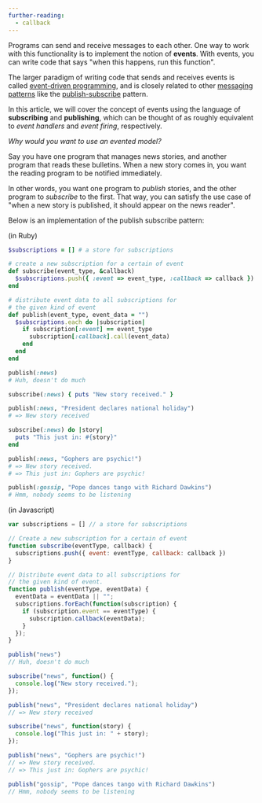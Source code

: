 ```yaml
---
further-reading:
  - callback
---
```

Programs can send and receive messages to each other. One way to work with this
functionality is to implement the notion of **events**. With events, you can
write code that says "when this happens, run this function".

The larger paradigm of writing code that sends and receives events is called
[event-driven
programming](http://en.wikipedia.org/wiki/Event-driven_programming), and is
closely related to other [messaging
patterns](http://en.wikipedia.org/wiki/Messaging_pattern) like the
[publish-subscribe](http://en.wikipedia.org/wiki/Publish%E2%80%93subscribe_pattern)
pattern.

In this article, we will cover the concept of events using the language of
**subscribing** and **publishing**, which can be thought of as roughly
equivalent to _event handlers_ and _event firing_, respectively.

_Why would you want to use an evented model?_

Say you have one program that manages news stories, and another program that
reads these bulletins. When a new story comes in, you want the reading program
to be notified immediately.

In other words, you want one program to _publish_ stories, and the other program
to _subscribe_ to the first. That way, you can satisfy the use case of "when a
new story is published, it should appear on the news reader".

Below is an implementation of the publish subscribe pattern:

(in Ruby)

```ruby
$subscriptions = [] # a store for subscriptions

# create a new subscription for a certain of event
def subscribe(event_type, &callback)
  $subscriptions.push({ :event => event_type, :callback => callback })
end

# distribute event data to all subscriptions for
# the given kind of event
def publish(event_type, event_data = "")
  $subscriptions.each do |subscription|
    if subscription[:event] == event_type
      subscription[:callback].call(event_data)
    end
  end
end

publish(:news)
# Huh, doesn't do much

subscribe(:news) { puts "New story received." }

publish(:news, "President declares national holiday")
# => New story received

subscribe(:news) do |story|
  puts "This just in: #{story}"
end

publish(:news, "Gophers are psychic!")
# => New story received.
# => This just in: Gophers are psychic!

publish(:gossip, "Pope dances tango with Richard Dawkins")
# Hmm, nobody seems to be listening
```

(in Javascript)

```javascript
var subscriptions = [] // a store for subscriptions

// Create a new subscription for a certain of event
function subscribe(eventType, callback) {
  subscriptions.push({ event: eventType, callback: callback })
}

// Distribute event data to all subscriptions for
// the given kind of event.
function publish(eventType, eventData) {
  eventData = eventData || "";
  subscriptions.forEach(function(subscription) {
    if (subscription.event == eventType) {
      subscription.callback(eventData);
    }
  });
}

publish("news")
// Huh, doesn't do much

subscribe("news", function() {
  console.log("New story received.");
});

publish("news", "President declares national holiday")
// => New story received

subscribe("news", function(story) {
  console.log("This just in: " + story);
});

publish("news", "Gophers are psychic!")
// => New story received.
// => This just in: Gophers are psychic!

publish("gossip", "Pope dances tango with Richard Dawkins")
// Hmm, nobody seems to be listening
```
